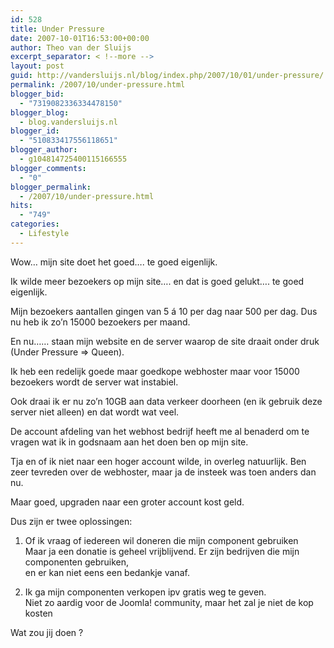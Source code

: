 ```yaml
---
id: 528
title: Under Pressure
date: 2007-10-01T16:53:00+00:00
author: Theo van der Sluijs
excerpt_separator: < !--more -->
layout: post
guid: http://vandersluijs.nl/blog/index.php/2007/10/01/under-pressure/
permalink: /2007/10/under-pressure.html
blogger_bid:
  - "7319082336334478150"
blogger_blog:
  - blog.vandersluijs.nl
blogger_id:
  - "510833417556118651"
blogger_author:
  - g104814725400115166555
blogger_comments:
  - "0"
blogger_permalink:
  - /2007/10/under-pressure.html
hits:
  - "749"
categories:
  - Lifestyle
---
```

Wow… mijn site doet het goed…. te goed eigenlijk.

Ik wilde meer bezoekers op mijn site…. en dat is goed gelukt…. te goed eigenlijk.

Mijn bezoekers aantallen gingen van 5 á 10 per dag naar 500 per dag. Dus nu heb ik zo’n 15000 bezoekers per maand.

En nu…… staan mijn website en de server waarop de site draait onder druk (Under Pressure => Queen).

Ik heb een redelijk goede maar goedkope webhoster maar voor 15000 bezoekers wordt de server wat instabiel.

Ook draai ik er nu zo’n 10GB aan data verkeer doorheen (en ik gebruik deze server niet alleen) en dat wordt wat veel.

De account afdeling van het webhost bedrijf heeft me al benaderd om te vragen wat ik in godsnaam aan het doen ben op mijn site.

Tja en of ik niet naar een hoger account wilde, in overleg natuurlijk. Ben zeer tevreden over de webhoster, maar ja de insteek was toen anders dan nu.

Maar goed, upgraden naar een groter account kost geld.

Dus zijn er twee oplossingen:

1. Of ik vraag of iedereen wil doneren die mijn component gebruiken    
Maar ja een donatie is geheel vrijblijvend. Er zijn bedrijven die mijn componenten gebruiken,     
en er kan niet eens een bedankje vanaf.

2. Ik ga mijn componenten verkopen ipv gratis weg te geven.    
Niet zo aardig voor de Joomla! community, maar het zal je niet de kop kosten

Wat zou jij doen ?